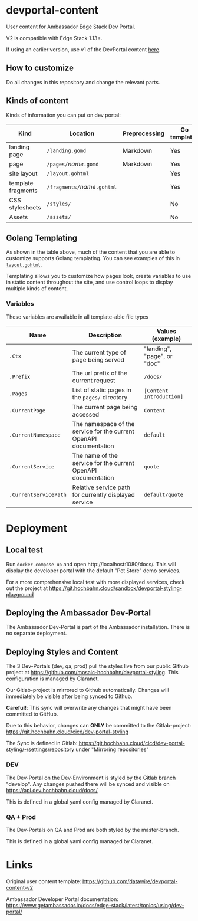 # devportal-content

User content for Ambassador Edge Stack Dev Portal.

V2 is compatible with Edge Stack 1.13+.

If using an earlier version, use v1 of the DevPortal content [here](https://github.com/datawire/devportal-content).

## How to customize

Do all changes in this repository and change the relevant parts. 

## Kinds of content

Kinds of information you can put on dev portal:

| Kind               | Location                       | Preprocessing | Go templates |
|--------------------|--------------------------------|---------------|--------------|
| landing page       | `/landing.gomd`                | Markdown      | Yes          |
| page               | `/pages/`_name_`.gomd`         | Markdown      | Yes          |
| site layout        | `/layout.gohtml`               |               | Yes          |
| template fragments | `/fragments/`_name_`.gohtml`   |               | Yes          |
| CSS stylesheets    | `/styles/`                     |               | No           |
| Assets             | `/assets/`                     |               | No           |

## Golang Templating

As shown in the table above, much of the content that you are able to customize supports Golang templating. You can see examples of this in [`layout.gohtml`](./layout.gohtml).

Templating allows you to customize how pages look, create variables to use in static content throughout the site, and use control loops to display multiple kinds of content.

### Variables

These variables are available in all template-able file types

| Name                  | Description                                                        | Values (example)            |
|-----------------------|--------------------------------------------------------------------|-----------------------------|
| `.Ctx`                | The current type of page being served                              | "landing", "page", or "doc" |
| `.Prefix`             | The url prefix of the current request                              | `/docs/`                    |
| `.Pages`              | List of static pages in the `pages/` directory                     | `[Content Introduction]`    |
| `.CurrentPage`        | The current page being accessed                                    | `Content`                   |
| `.CurrentNamespace`   | The namespace of the service for the current OpenAPI documentation | `default`                   |
| `.CurrentService`     | The name of the service for the current OpenAPI documentation      | `quote`                     |
| `.CurrentServicePath` | Relative service path for currently displayed service              | `default/quote`             |

# Deployment

## Local test

Run `docker-compose up` and open http://localhost:1080/docs/. This will display the developer portal with the default "Pet Store" demo services.

For a more comprehensive local test with more displayed services, check out the project at https://git.hochbahn.cloud/sandbox/devportal-styling-playground

## Deploying the Ambassador Dev-Portal

The Ambassador Dev-Portal is part of the Ambassador installation. There is no separate deployment.

## Deploying Styles and Content

The 3 Dev-Portals (dev, qa, prod) pull the styles live from our public Github project at https://github.com/mosaic-hochbahn/devportal-styling. This configuration is managed by Claranet.

Our Gitlab-project is mirrored to Github automatically. Changes will immediately be visible after being synced to Github.

__Careful!__: This sync will overwrite any changes that might have been committed to GitHub.

Due to this behavior, changes can __ONLY__ be committed to the Gitlab-project:
https://git.hochbahn.cloud/cicd/dev-portal-styling

The Sync is defined in Gitlab:
https://git.hochbahn.cloud/cicd/dev-portal-styling/-/settings/repository under "Mirroring repositories"

### DEV

The Dev-Portal on the Dev-Environment is styled by the Gitlab branch "develop". Any changes pushed there will be synced and visible on https://api.dev.hochbahn.cloud/docs/ 

This is defined in a global yaml config managed by Claranet.

### QA + Prod

The Dev-Portals on QA and Prod are both styled by the master-branch.

This is defined in a global yaml config managed by Claranet.

# Links
Original user content template:
https://github.com/datawire/devportal-content-v2

Ambassador Developer Portal documentation:
https://www.getambassador.io/docs/edge-stack/latest/topics/using/dev-portal/
